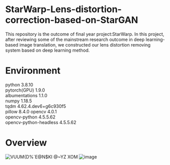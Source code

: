 # StarWarp-Lens-distortion-correction-based-on-StarGAN
This repository is the outcome of final year project:StarWarp. In this project, after reviewing some of the mainstream research outcome in deep learning-based image translation, we constructed our lens distortion removing system based on deep learning method.

# Environment
python                    3.8.10            
pytorch(GPU)        1.9.0           
albumentations       1.1.0                   
numpy                    1.18.5                
tqdm                       4.62.4.dev6+g6c930f5     
pillow                     8.4.0
opencv                    4.0.1            
opencv-python             4.5.5.62                 
opencv-python-headless    4.5.5.62  

# Overview
![VUUM{D%`E@N$KI @~YZ XOM](https://user-images.githubusercontent.com/83911295/164816876-44411f40-832d-4adf-b716-cfa434e30eeb.jpg)
![image](https://user-images.githubusercontent.com/83911295/164816936-98b8f39a-1c4e-470f-be2f-ee3b5efc52bf.png)
